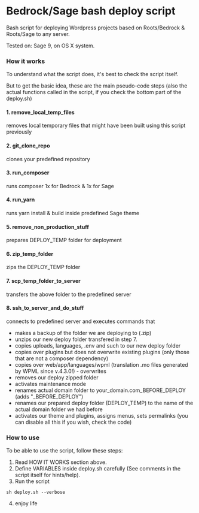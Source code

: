 # Bedrock/Sage bash deploy script

Bash script for deploying Wordpress projects based on Roots/Bedrock &amp; Roots/Sage to any server.

Tested on: Sage 9, on OS X system.

### How it works
To understand what the script does, it's best to check the script itself. 

But to get the basic idea, these are the main pseudo-code steps
(also the actual functions called in the script, if you check the bottom part of the deploy.sh)

#### 1. remove_local_temp_files 
removes local temporary files that might have been built using this script previously

#### 2. git_clone_repo
clones your predefined repository

#### 3. run_composer
runs composer 1x for Bedrock & 1x for Sage

#### 4. run_yarn
runs yarn install & build inside predefined Sage theme

#### 5. remove_non_production_stuff
prepares DEPLOY_TEMP folder for deployment

#### 6. zip_temp_folder
zips the DEPLOY_TEMP folder

#### 7. scp_temp_folder_to_server
transfers the above folder to the predefined server

#### 8. ssh_to_server_and_do_stuff 
connects to predefined server and executes commands that

- makes a backup of the folder we are deploying to (.zip)
- unzips our new deploy folder transfered in step 7.
- copies uploads, languages, .env and such to our new deploy folder
- copies over plugins but does not overwrite existing plugins (only those that are not a composer dependency)
- copies over web/app/languages/wpml (translation .mo files generated by WPML since v.4.3.0!) - overwrites
- removes our deploy zipped folder
- activates maintenance mode
- renames actual domain folder to your_domain.com_BEFORE_DEPLOY (adds "_BEFORE_DEPLOY")
- renames our prepared deploy folder (DEPLOY_TEMP) to the name of the actual domain folder we had before
- activates our theme and plugins, assigns menus, sets permalinks (you can disable all this if you wish, check the code)

### How to use

To be able to use the script, follow these steps:

  1. Read HOW IT WORKS section above.
  2. Define VARIABLES inside deploy.sh carefully (See comments in the script itself for hints/help).
  3. Run the script
  ```
  sh deploy.sh --verbose
  ```
  4. enjoy life
